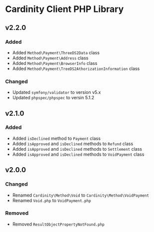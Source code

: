 # Cardinity Client PHP Library

## v2.2.0

### Added
- Added `Method\Payment\ThreeDS2Data` class
- Added `Method\Payment\Address` class
- Added `Method\Payment\BrowserInfo` class
- Added `Method\Payment\TreeDS2AthorizationInformation` class

### Changed
- Updated `symfony/validator` to version v5.x
- Updated `phpspec/phpspec` to versin 5.1.2

## v2.1.0

### Added
- Added `isDeclined` method to `Payment` class
- Added `isApproved` and `isDeclined` methods to `Refund` class
- Added `isApproved` and `isDeclined` methods to `Settlement` class
- Added `isApproved` and `isDeclined` methods to `VoidPayment` class

## v2.0.0

### Changed
- Renamed `Cardinity\Method\Void` to `Cardinity\Method\VoidPayment`
- Renamed `Void.php` to `VoidPayment.php`

### Removed
- Removed `ResultObjectPropertyNotFound.php`
